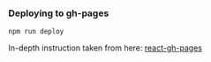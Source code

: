 ### Deploying to gh-pages

```
npm run deploy
```

In-depth instruction taken from here: [react-gh-pages](`https://github.com/gitname/react-gh-pages`)
